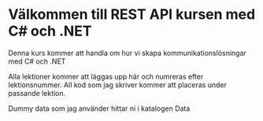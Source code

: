 # Välkommen till REST API kursen med C# och .NET

Denna kurs kommer att handla om hur vi skapa kommunikationslösningar med C# och .NET

Alla lektioner kommer att läggas upp här och numreras efter lektionsnummer.
All kod som jag skriver kommer att placeras under passande lektion.

Dummy data som jag använder hittar ni i katalogen Data

